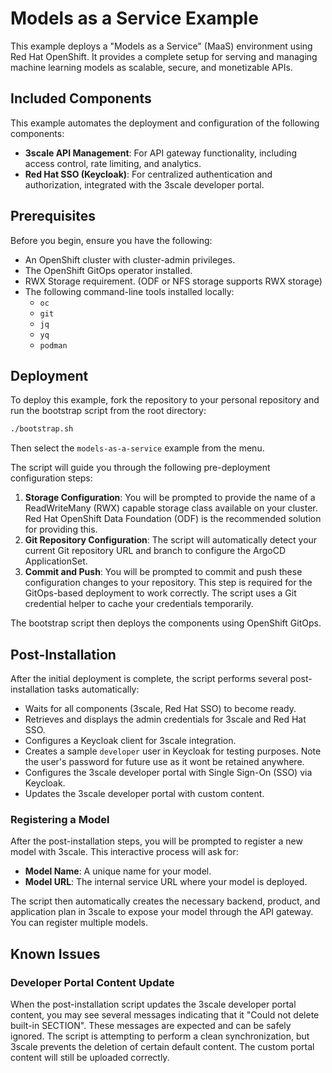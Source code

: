 # Models as a Service Example

This example deploys a "Models as a Service" (MaaS) environment using Red Hat OpenShift. It provides a complete setup for serving and managing machine learning models as scalable, secure, and monetizable APIs.

## Included Components

This example automates the deployment and configuration of the following components:

*   **3scale API Management**: For API gateway functionality, including access control, rate limiting, and analytics.
*   **Red Hat SSO (Keycloak)**: For centralized authentication and authorization, integrated with the 3scale developer portal.

## Prerequisites

Before you begin, ensure you have the following:

*   An OpenShift cluster with cluster-admin privileges.
*   The OpenShift GitOps operator installed.
*   RWX Storage requirement. (ODF or NFS storage supports RWX storage)
*   The following command-line tools installed locally:
    *   `oc`
    *   `git`
    *   `jq`
    *   `yq`
    *   `podman`

## Deployment

To deploy this example, fork the repository to your personal repository and run the bootstrap script from the root directory:

```bash
./bootstrap.sh
```

Then select the `models-as-a-service` example from the menu.

The script will guide you through the following pre-deployment configuration steps:

1.  **Storage Configuration**: You will be prompted to provide the name of a ReadWriteMany (RWX) capable storage class available on your cluster. Red Hat OpenShift Data Foundation (ODF) is the recommended solution for providing this.
2.  **Git Repository Configuration**: The script will automatically detect your current Git repository URL and branch to configure the ArgoCD ApplicationSet.
3.  **Commit and Push**: You will be prompted to commit and push these configuration changes to your repository. This step is required for the GitOps-based deployment to work correctly. The script uses a Git credential helper to cache your credentials temporarily.

The bootstrap script then deploys the components using OpenShift GitOps.

## Post-Installation

After the initial deployment is complete, the script performs several post-installation tasks automatically:

*   Waits for all components (3scale, Red Hat SSO) to become ready.
*   Retrieves and displays the admin credentials for 3scale and Red Hat SSO.
*   Configures a Keycloak client for 3scale integration.
*   Creates a sample `developer` user in Keycloak for testing purposes. Note the user's password for future use as  it wont be retained anywhere.
*   Configures the 3scale developer portal with Single Sign-On (SSO) via Keycloak.
*   Updates the 3scale developer portal with custom content.

### Registering a Model

After the post-installation steps, you will be prompted to register a new model with 3scale. This interactive process will ask for:

*   **Model Name**: A unique name for your model.
*   **Model URL**: The internal service URL where your model is deployed.

The script then automatically creates the necessary backend, product, and application plan in 3scale to expose your model through the API gateway. You can register multiple models.

## Known Issues

### Developer Portal Content Update

When the post-installation script updates the 3scale developer portal content, you may see several messages indicating that it "Could not delete built-in SECTION". These messages are expected and can be safely ignored. The script is attempting to perform a clean synchronization, but 3scale prevents the deletion of certain default content. The custom portal content will still be uploaded correctly. 
